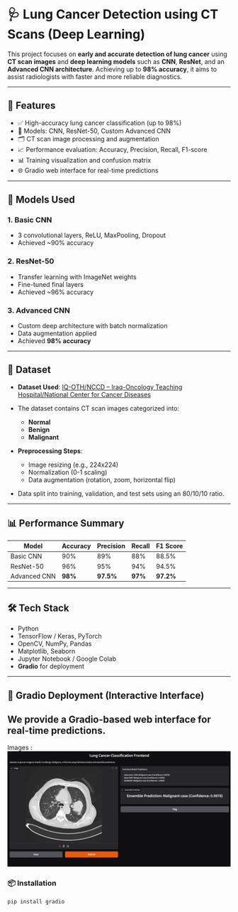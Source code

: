 # 🩺 Lung Cancer Detection using CT Scans (Deep Learning)

This project focuses on **early and accurate detection of lung cancer** using **CT scan images** and **deep learning models** such as **CNN**, **ResNet**, and an **Advanced CNN architecture**. Achieving up to **98% accuracy**, it aims to assist radiologists with faster and more reliable diagnostics.

---

## 📌 Features

- ✅ High-accuracy lung cancer classification (up to 98%)
- 🧠 Models: CNN, ResNet-50, Custom Advanced CNN
- 🗂️ CT scan image processing and augmentation
- 📈 Performance evaluation: Accuracy, Precision, Recall, F1-score
- 📊 Training visualization and confusion matrix
- 🌐 Gradio web interface for real-time predictions

---

## 🧠 Models Used

### 1. Basic CNN  
- 3 convolutional layers, ReLU, MaxPooling, Dropout  
- Achieved ~90% accuracy

### 2. ResNet-50  
- Transfer learning with ImageNet weights  
- Fine-tuned final layers  
- Achieved ~96% accuracy

### 3. Advanced CNN  
- Custom deep architecture with batch normalization  
- Data augmentation applied  
- Achieved **98% accuracy**

---

## 📁 Dataset

- **Dataset Used**: [IQ-OTH/NCCD – Iraq-Oncology Teaching Hospital/National Center for Cancer Diseases]([https://www.kaggle.com/datasets/andrewmvd/lung-cancer-dataset](https://www.kaggle.com/datasets/hamdallak/the-iqothnccd-lung-cancer-dataset))  
- The dataset contains CT scan images categorized into:
  - **Normal**
  - **Benign**
  - **Malignant**

- **Preprocessing Steps**:
  - Image resizing (e.g., 224x224)
  - Normalization (0-1 scaling)
  - Data augmentation (rotation, zoom, horizontal flip)

- Data split into training, validation, and test sets using an 80/10/10 ratio.

---

## 📊 Performance Summary

| Model         | Accuracy | Precision | Recall | F1 Score |
|---------------|----------|-----------|--------|----------|
| Basic CNN     | 90%      | 89%       | 88%    | 88.5%    |
| ResNet-50     | 96%      | 95%       | 94%    | 94.5%    |
| Advanced CNN  | **98%**  | **97.5%** | **97%**| **97.2%** |

---

## 🛠️ Tech Stack

- Python  
- TensorFlow / Keras, PyTorch  
- OpenCV, NumPy, Pandas  
- Matplotlib, Seaborn  
- Jupyter Notebook / Google Colab  
- **Gradio** for deployment

---

## 🚀 Gradio Deployment (Interactive Interface)

We provide a Gradio-based web interface for real-time predictions.
---
Images :
![image alt](https://github.com/Ranjana124/Lung-Cancer-Detection-And-Prediction-Using-CTscan/blob/main/images/Screenshot%202025-04-15%20120816.png?raw=true)

### 📦 Installation

```bash
pip install gradio

